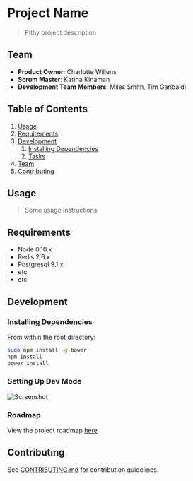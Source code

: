 # Project Name

> Pithy project description

## Team

  - __Product Owner__: Charlotte Willens
  - __Scrum Master__: Karina Kinaman
  - __Development Team Members__: Miles Smith, Tim Garibaldi

## Table of Contents

1. [Usage](#Usage)
1. [Requirements](#requirements)
1. [Development](#development)
    1. [Installing Dependencies](#installing-dependencies)
    1. [Tasks](#tasks)
1. [Team](#team)
1. [Contributing](#contributing)

## Usage

> Some usage instructions

## Requirements

- Node 0.10.x
- Redis 2.6.x
- Postgresql 9.1.x
- etc
- etc

## Development

### Installing Dependencies

From within the root directory:

```sh
sudo npm install -g bower
npm install
bower install
```

### Setting Up Dev Mode
![Screenshot](https://github.com/MythlinMasterdo/thesis/blob/master/client/assets/images/dev-gif2.gif)
### Roadmap

View the project roadmap [here](LINK_TO_PROJECT_ISSUES)


## Contributing

See [CONTRIBUTING.md](CONTRIBUTING.md) for contribution guidelines.
